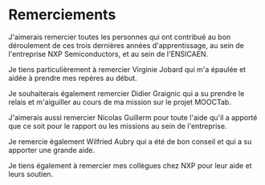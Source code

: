 # Remerciements

J'aimerais remercier toutes les personnes qui ont contribué au bon déroulement de ces trois dernières années d'apprentissage, au sein de l'entreprise NXP Semiconductors, et au sein de l'ENSICAEN.

Je tiens particulièrement à remercier Virginie Jobard qui m'a épaulée et aidée à prendre mes repères au début.

Je souhaiterais également remercier Didier Graignic qui a su prendre le relais et m'aiguiller au cours de ma mission sur le projet MOOCTab.

J'aimerais aussi remercier Nicolas Guillerm pour toute l'aide qu'il a apporté que ce soit pour le rapport ou les missions au sein de l'entreprise.

Je remercie également Wilfried Aubry qui a été de bon conseil et qui a su apporter une grande aide.

Je tiens également à remercier mes collègues chez NXP pour leur aide et leurs soutien.
